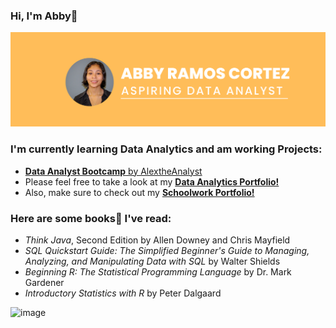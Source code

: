 ### Hi, I'm Abby👋      

![Repository Banner](Banner.png)

### I'm currently learning Data Analytics and am working Projects:
  - [**Data Analyst Bootcamp** by AlextheAnalyst](https://youtube.com/playlist?list=PLUaB-1hjhk8FE_XZ87vPPSfHqb6OcM0cF)
  -  Please feel free to take a look at my [**Data Analytics Portfolio!**](https://github.com/aramoscortez/Portfolio-Projects)
  -  Also, make sure to check out my [**Schoolwork Portfolio!**](https://github.com/aramoscortez/Schoolwork)
  
### Here are some books📖 I've read:
  - *Think Java*, Second Edition by Allen Downey and Chris Mayfield
  - *SQL Quickstart Guide: The Simplified Beginner's Guide to Managing, Analyzing, and Manipulating Data with SQL* by Walter Shields
  - *Beginning R: The Statistical Programming Language* by Dr. Mark Gardener
  - *Introductory Statistics with R* by Peter Dalgaard

![image](https://github-readme-stats.vercel.app/api/top-langs/?username=aramoscortez&layout=compact&langs_count=8&hide_border=true&title_color=000000&icon_color=000000&text_color=000000&bg_color=ffffff)
